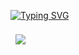 
  [![Typing SVG](https://readme-typing-svg.herokuapp.com?color=EEEEEE&center=%D0%BB%D0%BE%D0%B6%D1%8C&vCenter=%D0%BB%D0%BE%D0%B6%D1%8C&lines=KALENSKY)](https://git.io/typing-svg)
  

<a href="https://github.com/imitatehappiness">
  <img align="center" style="margin:0.5rem" src="https://github-readme-stats.vercel.app/api/top-langs/?username=imitatehappiness&hide=html,css&title_color=EEEEEE&text_color=c9cacc&icon_color=EEEEEE&bg_color=1a1a1a" />
</a>

